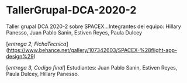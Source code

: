# TallerGrupal-DCA-2020-2
Taller grupal DCA 2020-2 sobre SPACEX...Integrantes del equipo: Hillary Panesso, Juan Pablo Sanin, Estiven Reyes, Paula Dulcey

[*entrega 2, FichaTecnica*] (https://www.behance.net/gallery/107342603/SPACEX-%28flight-app-design%29)

[*entrega 3, Codigo final*] Estudiantes: Juan Pablo Sanin, Estiven Reyes, Paula Dulcey, Hillary Panesso.

